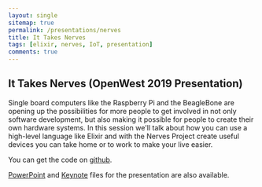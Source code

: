 ```yaml
---
layout: single
sitemap: true
permalink: /presentations/nerves
title: It Takes Nerves
tags: [elixir, nerves, IoT, presentation]
comments: true
---
```

## It Takes Nerves (OpenWest 2019 Presentation)

Single board computers like the Raspberry Pi and the BeagleBone are opening up the possibilities for more people to get involved in not only software development, but also making it possible for people to create their own hardware systems. In this session we'll talk about how you can use a high-level language like Elixir and with the Nerves Project create useful devices you can take home or to work to make your live easier.

You can get the code on [github].

[PowerPoint] and [Keynote] files for the presentation are also available.

[github]: https://github.com/digitalbias/light_commander
[PowerPoint]: /files/nerves.pptx
[Keynote]: /files/nerves.key
